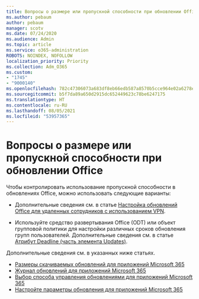 ```yaml
---
title: Вопросы о размере или пропускной способности при обновлении Office
ms.author: pebaum
author: pebaum
manager: scotv
ms.date: 07/24/2020
ms.audience: Admin
ms.topic: article
ms.service: o365-administration
ROBOTS: NOINDEX, NOFOLLOW
localization_priority: Priority
ms.collection: Adm_O365
ms.custom:
- "1745"
- "9000140"
ms.openlocfilehash: 782c47306073a683df8eb66edb587a8570b5cce964e02a6278e9a60eced661f4
ms.sourcegitcommit: b5f7da89a650d2915dc652449623c78be6247175
ms.translationtype: HT
ms.contentlocale: ru-RU
ms.lasthandoff: 08/05/2021
ms.locfileid: "53957365"
---
```

# <a name="size-or-bandwidth-concerns-with-office-updates"></a>Вопросы о размере или пропускной способности при обновлении Office

Чтобы контролировать использование пропускной способности в обновлениях Office, можно использовать следующие варианты:

-   Дополнительные сведения см. в статье [Настройка обновлений Office для удаленных сотрудников с использованием VPN](https://techcommunity.microsoft.com/t5/office-365-blog/configuring-office-365-proplus-updates-for-remote-workers-using/ba-p/1253491).  
    
-   Используйте средство развертывания Office (ODT) или объект групповой политики для настройки различных сроков обновления групп пользователей. Дополнительные сведения см. в статье [Атрибут Deadline (часть элемента Updates)](https://docs.microsoft.com/deployoffice/configuration-options-for-the-office-2016-deployment-tool#deadline-attribute-part-of-updates-element).
    
Дополнительные сведения см. в указанных ниже статьях.  
- [Размеры скачиваемых обновлений для приложений Microsoft 365](https://docs.microsoft.com/officeupdates/download-sizes-office365-proplus-updates)  
- [Журнал обновлений для приложений Microsoft 365](https://docs.microsoft.com/officeupdates/update-history-microsoft365-apps-by-date)  
- [Выбор способа управления обновлениями для приложений Microsoft 365](https://docs.microsoft.com/deployoffice/choose-how-manage-updates-microsoft-365-apps)  
- [Настройте параметры обновления для приложений Microsoft 365](https://docs.microsoft.com/deployoffice/configure-update-settings-microsoft-365-apps)